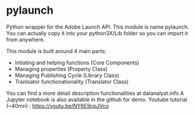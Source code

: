 # pylaunch
Python wrapper for the Adobe Launch API.
This module is name pylaunch. You can actually copy it into your python3X/Lib folder so you can import it from anywhere. 

This module is built around 4 main parts: 
- Intiating and helping functions (Core Components)
- Managing properties (Property Class)
- Managing Publishing Cycle (Library Class)
- Tranlsator functionationality (Translator Class)

You can find a more detail description functionalities at datanalyst.info
A Jupyter notebook is also available in the github for demo. 
Youtube tutorial (~40mn) : https://youtu.be/NY6E9cpJVco